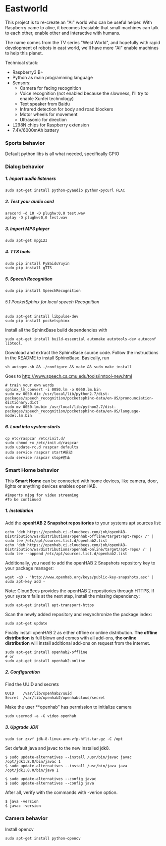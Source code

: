 # Eastworld
This project is to re-create an "AI" world who can be useful helper.  With Raspberry came to alive, it becomes feasiable that small machines can talk to each other, enable other and interactive with humans.

The name comes from the TV series "West World", and hopefully with rapid development of robots in east world, we'll have more "AI" enable machines to help this planet.

Technical stack:
* Raspberry3 B+
* Python as main programming language
* Sensors:
    * Camera for facing recognition
    * Voice recognition (not enabled because the slowness, I'll try to enable Xunfei technology)
    * Text speaker from Baidu
    * Infrared detection for body and road blockers 
    * Motor wheels for movement
    * Ultrasonic for direction
* L298N chips for Raspberry extension
* 7.4V/6000mAh battery


### Sports behavior
Default python libs is all what needed, specifically GPIO
### Dialog behavior
##### 1. Import audio listeners
    sudo apt-get install python-pyaudio python-pycurl FLAC
##### 2. Test your audio card 
    arecord -d 10 -D plughw:0,0 test.wav
    aplay -D plughw:0,0 test.wav
##### 3. Import MP3 player
    sudo apt-get mpg123
##### 4. TTS tools 
    sudo pip install PyBaiduYuyin
    sudo pip install gTTS
##### 5. Speech Recognition
    sudo pip install SpeechRecognition
###### 5.1 PocketSphinx for local speech Recognition
    sudo apt-get install libpulse-dev
    sudo pip install pocketsphinx
    
Install all the SphinxBase build dependencies with 

    sudo apt-get install build-essential automake autotools-dev autoconf libtool.
Download and extract the SphinxBase source code.
Follow the instructions in the README to install SphinxBase. Basically, run 
    
    sh autogen.sh && ./configure && make && sudo make install
Goes to http://www.speech.cs.cmu.edu/tools/lmtool-new.html    
    
    # train your own words
    sphinx_lm_convert -i 0050.lm -o 0050.lm.bin
    sudo mv 0050.dic /usr/local/lib/python2.7/dist-packages/speech_recognition/pocketsphinx-data/en-US/pronounciation-dictionary.dict
    sudo mv 0050.lm.bin /usr/local/lib/python2.7/dist-packages/speech_recognition/pocketsphinx-data/en-US/language-model.lm.bin
##### 6. Load into system starts
    cp etc/raspcar /etc/init.d/
    sudo chmod +x /etc/init.d/raspcar
    sudo update-rc.d raspcar defaults
    sudo service raspcar start#启动
    sudo service raspcar stop#停止
### Smart Home behavior
This **Smart Home** can be connected with home devices, like camera, door, lights or anything devices enables openHAB.
    
    #Imports mjpg for video streaming
    #To be continued
##### 1. Installation
Add the **openHAB 2 Snapshot repositories** to your systems apt sources list:

    echo 'deb https://openhab.ci.cloudbees.com/job/openHAB-Distribution/ws/distributions/openhab-offline/target/apt-repo/ /' | sudo tee /etc/apt/sources.list.d/openhab2.list
    echo 'deb https://openhab.ci.cloudbees.com/job/openHAB-Distribution/ws/distributions/openhab-online/target/apt-repo/ /' | sudo tee --append /etc/apt/sources.list.d/openhab2.list

Additionally, you need to add the openHAB 2 Snapshots repository key to your package manager:
    
    wget -qO - 'http://www.openhab.org/keys/public-key-snapshots.asc' | sudo apt-key add -
Note: CloudBees provides the openHAB 2 repositories through HTTPS. If your system fails at the next step, install the missing dependency: 
    
    sudo apt-get install apt-transport-https

Scan the newly added repository and resynchronize the package index:

    sudo apt-get update
Finally install openHAB 2 as either offline or online distribution. **The offline distribution** is full blown and comes with all add-ons, **the online distribution** will install additional add-ons on request from the internet.

    sudo apt-get install openhab2-offline
    # or
    sudo apt-get install openhab2-online
    
##### 2. Configuration
Find the UUID and secrets

    UUID	/var/lib/openhab2/uuid
    Secret	/var/lib/openhab2/openhabcloud/secret

Make the user **openhab" has permission to initialize camera

    sudo usermod -a -G video openhab

##### 3. Upgrade JDK

    sudo tar zxvf jdk-8-linux-arm-vfp-hflt.tar.gz -C /opt

Set default java and javac to the new installed jdk8.
    
    $ sudo update-alternatives --install /usr/bin/javac javac /opt/jdk1.8.0/bin/javac 1
    $ sudo update-alternatives --install /usr/bin/java java /opt/jdk1.8.0/bin/java 1
    
    $ sudo update-alternatives --config javac
    $ sudo update-alternatives --config java
    
After all, verify with the commands with -verion option.
    
    $ java -version
    $ javac -version
    
### Camera behavior
Install opencv
    
    sudo apt-get install python-opencv